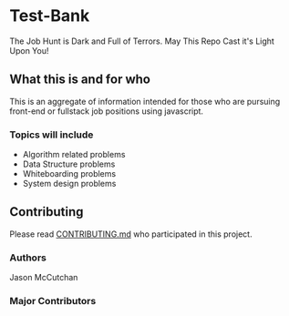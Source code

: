 # Test-Bank
The Job Hunt is Dark and Full of Terrors. May This Repo Cast it's Light Upon You!
## What this is and for who
This is an aggregate of information intended for those who are pursuing front-end or fullstack job positions using javascript.
### Topics will include
* Algorithm related problems
* Data Structure problems
* Whiteboarding problems
* System design problems
## Contributing
Please read [CONTRIBUTING.md](https://github.com/JClutch/Test-Bank/blob/master/CONTRIBUTING.md) who participated in this project.

### Authors
Jason McCutchan


### Major Contributors


